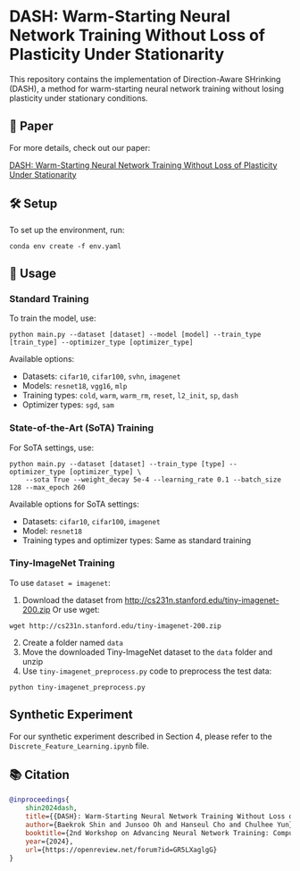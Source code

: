 # DASH: Warm-Starting Neural Network Training Without Loss of Plasticity Under Stationarity

This repository contains the implementation of Direction-Aware SHrinking (DASH), a method for warm-starting neural network training without losing plasticity under stationary conditions.

## 📄 Paper

For more details, check out our paper: 

[DASH: Warm-Starting Neural Network Training Without Loss of Plasticity Under Stationarity](https://openreview.net/pdf?id=GR5LXaglgG)

## 🛠️ Setup

To set up the environment, run:

```
conda env create -f env.yaml
```

## 🚀 Usage

### Standard Training

To train the model, use:

```
python main.py --dataset [dataset] --model [model] --train_type [train_type] --optimizer_type [optimizer_type]
```

Available options:
- Datasets: `cifar10`, `cifar100`, `svhn`, `imagenet`
- Models: `resnet18`, `vgg16`, `mlp`
- Training types: `cold`, `warm`, `warm_rm`, `reset`, `l2_init`, `sp`, `dash`
- Optimizer types: `sgd`, `sam`
  
### State-of-the-Art (SoTA) Training

For SoTA settings, use:

```
python main.py --dataset [dataset] --train_type [type] --optimizer_type [optimizer_type] \
    --sota True --weight_decay 5e-4 --learning_rate 0.1 --batch_size 128 --max_epoch 260
```

Available options for SoTA settings:
- Datasets: `cifar10`, `cifar100`, `imagenet`
- Model: `resnet18`
- Training types and optimizer types: Same as standard training


### Tiny-ImageNet Training
To use `dataset = imagenet`:

1. Download the dataset from http://cs231n.stanford.edu/tiny-imagenet-200.zip
Or use wget:
~~~
wget http://cs231n.stanford.edu/tiny-imagenet-200.zip
~~~
2. Create a folder named `data`
3. Move the downloaded Tiny-ImageNet dataset to the `data` folder and unzip
4. Use `tiny-imagenet_preprocess.py` code to preprocess the test data:
~~~
python tiny-imagenet_preprocess.py
~~~


## Synthetic Experiment

For our synthetic experiment described in Section 4, please refer to the `Discrete_Feature_Learning.ipynb` file.

## 📚 Citation
```bibtex
@inproceedings{
    shin2024dash,
    title={{DASH}: Warm-Starting Neural Network Training Without Loss of Plasticity Under Stationarity},
    author={Baekrok Shin and Junsoo Oh and Hanseul Cho and Chulhee Yun},
    booktitle={2nd Workshop on Advancing Neural Network Training: Computational Efficiency, Scalability, and Resource Optimization (WANT@ICML 2024)},
    year={2024},
    url={https://openreview.net/forum?id=GR5LXaglgG}
}
```
